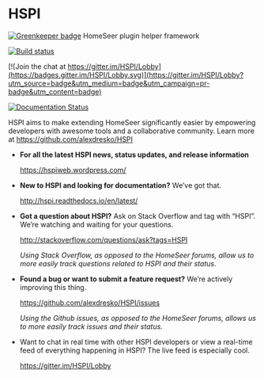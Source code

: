 # HSPI

[![Greenkeeper badge](https://badges.greenkeeper.io/alexdresko/HSPI.svg)](https://greenkeeper.io/)
HomeSeer plugin helper framework 

[![Build status](https://ci.appveyor.com/api/projects/status/ykbdc3pmftec2sq1/branch/master?svg=true)](https://ci.appveyor.com/project/alexdresko/hspi/branch/master) 

[![Join the chat at https://gitter.im/HSPI/Lobby](https://badges.gitter.im/HSPI/Lobby.svg)](https://gitter.im/HSPI/Lobby?utm_source=badge&utm_medium=badge&utm_campaign=pr-badge&utm_content=badge)

[![Documentation Status](https://readthedocs.org/projects/hspi/badge/?version=latest)](http://hspi.readthedocs.io/en/latest/?badge=latest)

HSPI aims to make extending HomeSeer significantly easier by empowering developers with awesome tools and a collaborative community. 
Learn more at https://github.com/alexdresko/HSPI 

* **For all the latest HSPI news, status updates, and release information** 

    https://hspiweb.wordpress.com/
* **New to HSPI and looking for documentation?** We’ve got that.

    http://hspi.readthedocs.io/en/latest/ 
* **Got a question about HSPI?** Ask on Stack Overflow and tag with “HSPI”. We’re watching and waiting for your questions. 

    http://stackoverflow.com/questions/ask?tags=HSPI 

    *Using Stack Overflow, as opposed to the HomeSeer forums, allow us to more easily track questions related to HSPI and their status.*
* **Found a bug or want to submit a feature request?** We’re actively improving this thing. 

    https://github.com/alexdresko/HSPI/issues 

    *Using the Github issues, as opposed to the HomeSeer forums, allows us to more easily track issues and their status.*
* Want to chat in real time with other HSPI developers or view a real-time feed of everything happening in HSPI? The live feed is especially cool. 

    https://gitter.im/HSPI/Lobby